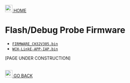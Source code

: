 <a href="../README.md"><img width="24" src="https://github.com/Embeetle/tiny-scarab/assets/19362684/640d8577-87b5-481d-8511-f9ecea8db5e7"> HOME</a>

# Flash/Debug Probe Firmware

- [`FIRMWARE_CH32V305.bin`](https://raw.githubusercontent.com/Embeetle/tiny-scarab/main/flash_debug_probe_firmware/FIRMWARE_CH32V305.bin)
- [`WCH-LinkE-APP-IAP.bin`](https://raw.githubusercontent.com/Embeetle/tiny-scarab/main/flash_debug_probe_firmware/WCH-LinkE-APP-IAP.bin)

[PAGE UNDER CONSTRUCTION]


&nbsp;<br>
<a href="../README.md#index"><img width="24" src="https://github.com/Embeetle/tiny-scarab/assets/19362684/7eef998b-278f-46d1-8f7c-8e4333ccd19c"> GO BACK</a>

